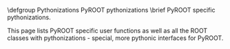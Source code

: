 \defgroup Pythonizations PyROOT pythonizations
\brief PyROOT specific pythonizations.

This page lists PyROOT specific user functions as well as all the ROOT classes with pythonizations - special, more pythonic interfaces for PyROOT. 